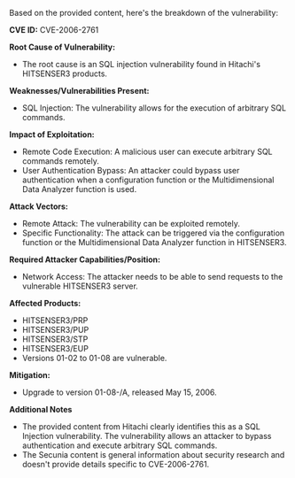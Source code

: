 Based on the provided content, here's the breakdown of the vulnerability:

**CVE ID:** CVE-2006-2761

**Root Cause of Vulnerability:**
*   The root cause is an SQL injection vulnerability found in Hitachi's HITSENSER3 products.

**Weaknesses/Vulnerabilities Present:**
*   SQL Injection: The vulnerability allows for the execution of arbitrary SQL commands.

**Impact of Exploitation:**
*   Remote Code Execution: A malicious user can execute arbitrary SQL commands remotely.
*   User Authentication Bypass: An attacker could bypass user authentication when a configuration function or the Multidimensional Data Analyzer function is used.

**Attack Vectors:**
*   Remote Attack: The vulnerability can be exploited remotely.
*   Specific Functionality: The attack can be triggered via the configuration function or the Multidimensional Data Analyzer function in HITSENSER3.

**Required Attacker Capabilities/Position:**
*   Network Access: The attacker needs to be able to send requests to the vulnerable HITSENSER3 server.

**Affected Products:**
*   HITSENSER3/PRP
*   HITSENSER3/PUP
*   HITSENSER3/STP
*   HITSENSER3/EUP
*   Versions 01-02 to 01-08 are vulnerable.

**Mitigation:**
*   Upgrade to version 01-08-/A, released May 15, 2006.

**Additional Notes**
* The provided content from Hitachi clearly identifies this as a SQL Injection vulnerability. The vulnerability allows an attacker to bypass authentication and execute arbitrary SQL commands.
* The Secunia content is general information about security research and doesn't provide details specific to CVE-2006-2761.